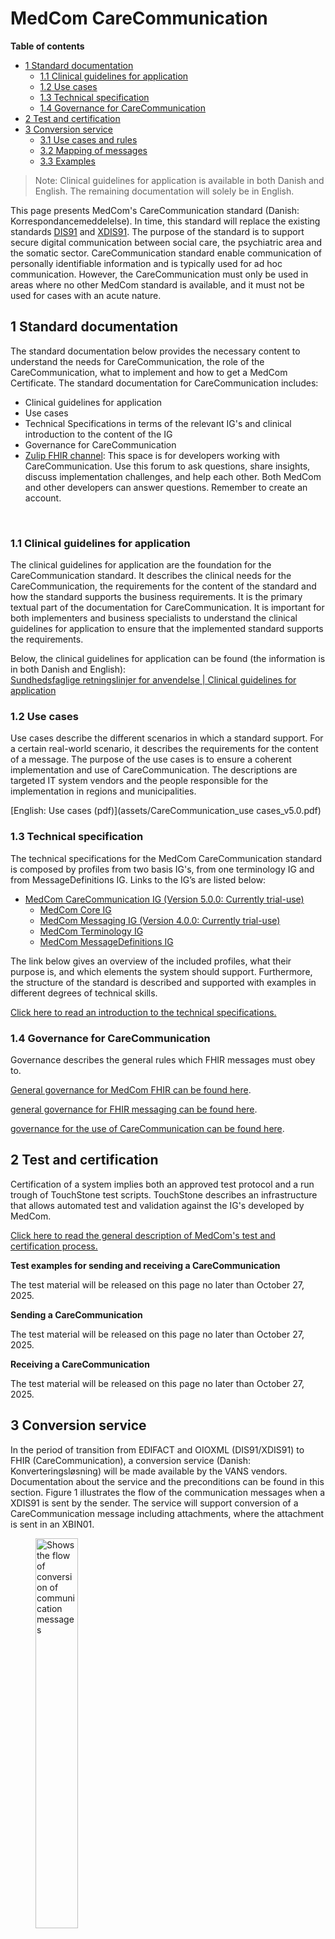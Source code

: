 # MedCom CareCommunication

**Table of contents**
* [1 Standard documentation](#1-standard-documentation)
  * [1.1 Clinical guidelines for application](#11-clinical-guidelines-for-application)
  * [1.2 Use cases](#12-use-cases)
  * [1.3 Technical specification](#13-technical-specification)
  * [1.4 Governance for CareCommunication](#14-governance-for-carecommunication)
* [2 Test and certification](#2-test-and-certification)
* [3 Conversion service](#3-conversion-service)
  * [3.1 Use cases and rules](#31-use-cases-and-rules)
  * [3.2 Mapping of messages](#32-mapping-of-messages)
  * [3.3 Examples](#33-examples)

> Note: Clinical guidelines for application is available in both Danish and English. The remaining documentation will solely be in English.

This page presents MedCom's CareCommunication standard (Danish: Korrespondancemeddelelse). In time, this standard will replace the existing standards <a href="https://svn.medcom.dk/svn/releases/Standarder/Den%20gode%20korrespondance/EDI/Dokumentation/" target="_blank">DIS91</a> and <a href="https://svn.medcom.dk/svn/releases/Standarder/Den%20gode%20korrespondance/XML/Dokumentation/" target="_blank">XDIS91</a>. The purpose of the standard is to support secure digital communication between social care, the psychiatric area and the somatic sector. CareCommunication standard enable communication of personally identifiable information and is typically used for ad hoc communication. However, the CareCommunication must only be used in areas where no other MedCom standard is available, and it must not be used for cases with an acute nature.

<!-- In a CareCommunication it is possible to attach a file, to include a category code which enables automatic sorting of the messages, and it is further possible to include a topic that supports the category.  -->

## 1 Standard documentation 
The standard documentation below provides the necessary content to understand the needs for CareCommunication, the role of the CareCommunication, what to implement and how to get a MedCom Certificate. The standard documentation for CareCommunication includes:
  * Clinical guidelines for application
  * Use cases
  * Technical Specifications in terms of the relevant IG's and clinical introduction to the content of the IG
  * Governance for CareCommunication
  * <a href="https://chat.fhir.org/#narrow/channel/495699-denmark.2Fmedcom.2Fprofile.2FCareCommunication/" target="_blank">Zulip FHIR channel</a>: This space is for developers working with CareCommunication. Use this forum to ask questions, share insights, discuss implementation challenges, and help each other. Both MedCom and other developers can answer questions. Remember to create an account.
<p>&nbsp;</p>


### 1.1 Clinical guidelines for application 
The clinical guidelines for application are the foundation for the CareCommunication standard. It describes the clinical needs for the CareCommunication, the requirements for the content of the standard and how the standard supports the business requirements. It is the primary textual part of the documentation for CareCommunication. It is important for both implementers and business specialists to understand the clinical guidelines for application to ensure that the implemented standard supports the requirements.

Below, the clinical guidelines for application can be found (the information is in both Danish and English):<br> 
[Sundhedsfaglige retningslinjer for anvendelse | Clinical guidelines for application](assets/documents/Clinical-guidelines-DA.md) <br> 


### 1.2 Use cases
Use cases describe the different scenarios in which a standard support. For a certain real-world scenario, it describes the requirements for the content of a message. The purpose of the use cases is to ensure a coherent implementation and use of CareCommunication. The descriptions are targeted IT system vendors and the people responsible for the implementation in regions and municipalities.

<!-- The use cases for CareCommunication are qualified in collaboration with EPR and vendors catering to the municipalities. -->

[English: Use cases (pdf)](assets/CareCommunication_use cases_v5.0.pdf) 



<!-- Below can the use cases in Danish and English be found:<br> 

[Danish: Use cases](assets/documents/UseCases-DA.md) <br> 
[English: Use cases](assets/documents/UseCases-ENG.md)  -->

### 1.3 Technical specification

The technical specifications for the MedCom CareCommunication standard is composed by profiles from two basis IG's, from one terminology IG and from MessageDefinitions IG. Links to the IG’s are listed below:
* <a href="https://medcomfhir.dk/ig/carecommunication/5.0.0-trial-use/" target="_blank">MedCom CareCommunication IG (Version 5.0.0: Currently trial-use)</a>
  *	<a href="https://medcomfhir.dk/ig/core/index.html" target="_blank">MedCom Core IG</a>
  *	<a href="https://medcomfhir.dk/ig/messaging/4.0.0-trial-use/" target="_blank">MedCom Messaging IG (Version 4.0.0: Currently trial-use)</a>
  *	<a href="https://medcomfhir.dk/ig/terminology/" target="_blank">MedCom Terminology IG</a>
  *	<a href="https://medcomfhir.dk/ig/messagedefinitions/" target="_blank">MedCom MessageDefinitions IG</a>

<!-- The profiles that are part of the technical specification for <a href="https://medcomfhir.dk/ig/carecommunication/" target="_blank">MedCom CareCommunication IG</a> are:  
*	<a href="https://medcomfhir.dk/ig/carecommunication/StructureDefinition-medcom-careCommunication-communication.html" target="_blank">MedComCareCommunication</a>
*	<a href="https://medcomfhir.dk/ig/carecommunication/StructureDefinition-medcom-careCommunication-message.html" target="_blank">MedComCareCommunicationMessage</a>
*	<a href="https://medcomfhir.dk/ig/carecommunication/StructureDefinition-medcom-careCommunication-messageHeader.html" target="_blank">MedComCareCommunicationMessageHeader </a>
<p>&nbsp;</p> -->

The link below gives an overview of the included profiles, what their purpose is, and which elements the system should support.
Furthermore, the structure of the standard is described and supported with examples in different degrees of technical skills.

[Click here to read an introduction to the technical specifications.](assets/documents/Intro-Technical-Spec-ENG.md)

### 1.4 Governance for CareCommunication
Governance describes the general rules which FHIR messages must obey to.

[General governance for MedCom FHIR can be found here](https://medcomdk.github.io/MedComLandingPage/).

[general governance for FHIR messaging can be found here](https://medcomdk.github.io/MedCom-FHIR-Communication).

[governance for the use of CareCommunication can be found here](https://medcomdk.github.io/MedCom-FHIR-Communication/assets/documents/governance-for-careCommunication.html).

## 2 Test and certification
Certification of a system implies both an approved test protocol and a run trough of TouchStone test scripts. TouchStone describes an infrastructure that allows automated test and validation against the IG's developed by MedCom. 

<a href="https://medcomdk.github.io/MedComLandingPage/#3-test-and-certification" target="_blank">Click here to read the general description of MedCom's test and certification process.</a> <br>

**Test examples for sending and receiving a CareCommunication**

The test material will be released on this page no later than October 27, 2025.

<!-- * [Test examples for CareCommunication](assets/4.1.0_TestExamples.zip) -->

**Sending a CareCommunication**

The test material will be released on this page no later than October 27, 2025.

<!--
* [Test protocol in English (docx)](assets/CareCommunication_Testprotocol_Send.docx)
* <a href="https://touchstone.aegis.net/touchstone/conformance/current?suite=FHIR4-0-1-CareCommunication-send-Client">TouchStone test suite for test of sending CareCommuncations</a>
* <a href="https://medcomfhir.dk/ig/carecommunicationtestscripts/testscripts.html">IG including test scripts and a description of the purpose. The test script IG includes obsolete test examples for an old test protocol. Do not use these.</a>
-->

**Receiving a CareCommunication**

The test material will be released on this page no later than October 27, 2025.

<!-- * [Test protocol in English (docx)](assets/CareCommunication_Testprotocol_Receive.docx) -->



## 3 Conversion service 
In the period of transition from EDIFACT and OIOXML (DIS91/XDIS91) to FHIR (CareCommunication), a conversion service (Danish: Konverteringsløsning) will be made available by the VANS vendors. Documentation about the service and the preconditions can be found in this section. Figure 1 illustrates the flow of the communication messages when a XDIS91 is sent by the sender. The service will support conversion of a CareCommunication message including attachments, where the attachment is sent in an XBIN01. 

<figure>
<img src="assets/images/Conversion.png" alt="Shows the flow of conversion of communication messages" style="width:40%" id="Fig2">
<figcaption text-align="center"><b>Figure 1 illustrates the flow of conversion of communication messages</b></figcaption>
</figure>

The service concerns only conversion between OIOXML and FHIR. For this reason, messages sent in EDIFACT must be converted to OIOXML before conversion to FHIR. Conversion will only be performed when the sender and receiver doesn’t support the same standard format.

The requirements for the service are made in collaboration the national working group, it-vendors and VANS vendors.

### 3.1 Use cases and rules
The following document outlines the preconditions for the conversion service, use cases describing the flow of events, and mapping rules.

[Use cases and rules in Danish (pdf)](assets/UseCases-ConversionService_August2025.pdf).

### 3.2 Mapping of messages
The follow documents describe mapping of the communication messages and receipts. For the communication messages mapping to/from XDIS91 and XBIN01 and to/from CareCommunication is described. For the receipts mapping to/from XCTL (01, 02, 03) to/from Acknowledgement is described. Both mandatory and optional elements in the standards are included and if relevant, a comment is added. 

[Mapping of communication messages (XDIS91/CareCommunication) (xlsx)](assets/Mapning-XDIS91-CareCommunication_v500.xlsx) <br>
[Mapping of acknowledgement messages (XCTL/Acknowledgement) (xlsx)](assets/Mapning-XCTL-Acknowledgement.xlsx)

### 3.3 Examples
The table below includes examples of the mapping illustrating four different flows for CareCommunication version 5.0. **NB:** The narrative texts are autogenerated in the FHIR examples and are therefore not representative. See [Governance for the implementation of narratives](https://medcomdk.github.io/MedComLandingPage/assets/documents/GeneralGovernanceFHIRStandards.html#5-implementation-requirements-for-narrative-texts).

<style type="text/css">
.tg  {border-collapse:collapse;border-spacing:0;}
.tg td{border-color:black;border-style:solid;border-width:1px;font-family:Arial, sans-serif;font-size:14px;
  overflow:hidden;padding:10px 5px;word-break:normal;}
.tg th{border-color:black;border-style:solid;border-width:1px;font-family:Arial, sans-serif;font-size:14px;
  font-weight:normal;overflow:hidden;padding:10px 5px;word-break:normal;}
.tg .tg-c3ow{border-color:inherit;text-align:center;vertical-align:top}
.tg .tg-fymr{border-color:inherit;font-weight:bold;text-align:left;vertical-align:top}
.tg .tg-7btt{border-color:inherit;font-weight:bold;text-align:center;vertical-align:top}
</style>
<table class="tg">
<thead>
  <tr>
    <th class="tg-fymr">Flow</th>
    <th class="tg-7btt">From sender to VANS</th>
    <th class="tg-fymr">From VANS to receiver</th>
  </tr>
</thead>
<tbody>
  <tr>
    <td class="tg-c3ow">1</td>
    <td class="tg-c3ow"><a href="https://medcomdk.github.io/dk-medcom-carecommunication/assets/examples/Flow1-XDIS91_Ex_to_FHIR.xml" target="_blank">XDIS91</a> <br> <a href="https://medcomdk.github.io/dk-medcom-carecommunication/assets/examples/Flow1-XBIN01_Ex_to_FHIR.xml" target="_blank">XBIN01</a></td>
    <td class="tg-c3ow"><a href="https://medcomdk.github.io/dk-medcom-carecommunication/assets/examples/Flow1-CareCommunication_Ex_from_OIOXML.xml" target="_blank">CareCommunication</a></td>
  </tr>
  <tr>
    <td class="tg-c3ow">2</td>
    <td class="tg-c3ow"><a href="https://medcomdk.github.io/dk-medcom-carecommunication/assets/examples/Flow2-XCTL03_Ex_from_FHIR_XDIS91.xml" target="_blank">XCTL03 for XDIS91</a> <br> <a href="https://medcomdk.github.io/dk-medcom-carecommunication/assets/examples/Flow2-XCTL03_Ex_from_FHIR_XBIN01.xml" target="_blank">XCTL03 for XBIN01</a></td>
    <td class="tg-c3ow"><a href="https://medcomdk.github.io/dk-medcom-carecommunication/assets/examples/Flow2-Acknowledgement_Ex_to_OIOXML.xml" target="_blank">Acknowledgement</a></td>
  </tr>
  <tr>
    <td class="tg-c3ow">3</td>
    <td class="tg-c3ow"><a href="https://medcomdk.github.io/dk-medcom-carecommunication/assets/examples/Flow3-CareCommunication_Ex_to_OIOXML.xml" target="_blank">CareCommunication</a></td>
    <td class="tg-c3ow"><a href="https://medcomdk.github.io/dk-medcom-carecommunication/assets/examples/Flow3-XDIS91_Ex_from_FHIR.xml" target="_blank">XDIS91</a><br><a href="https://medcomdk.github.io/dk-medcom-carecommunication/assets/examples/Flow3-XBIN01_Ex_from_FHIR.xml" target="_blank">XBIN01</a></td>
  </tr>
  <tr>
    <td class="tg-c3ow">4</td>
    <td class="tg-c3ow"><a href="https://medcomdk.github.io/dk-medcom-carecommunication/assets/examples/Flow4-Acknowledgement_Ex_from_OIOXML.xml" target="_blank">Acknowledgement</a></td>
    <td class="tg-c3ow"><a href="https://medcomdk.github.io/dk-medcom-carecommunication/assets/examples/Flow4-XCTL03_Ex_to_FHIR_XDIS91.xml" target="_blank">XCTL03 for XDIS91</a> <br> <a href="https://medcomdk.github.io/dk-medcom-carecommunication/assets/examples/Flow4-XCTL03_Ex_to_FHIR_XBIN01.xml" target="_blank">XCTL03 for XBIN01</a></td>
  </tr>
</tbody>
</table>

### 3.4 Test protocol
Test of the conversion service includes going through the testprotocol. In the test protocol the use cases and rules in the use case document are adressed, and it will be ensured that the mapping is performed correctly. 
  * [Test protocol in English (docx)](assets/ConversionService_Testprotocol_v500.docx)
    * [Test examples for the test protocol (zip)](assets/ConversionService_TestExamples_v500-minus-ConSer_XDIS91_05_XBIN01.zip).
    * **NB:** One test example named ConSer_XDIS91_05_XBIN01 was too big for this GitHub repository. Remember to [download this file as well from here](https://github.com/medcomdk/dk-medcom-carecommunication/releases/tag/v.5.0.0-githubpages). You will find it as a binary attachment to the release note.
    * **NB:** The narrative texts are autogenerated in the FHIR examples and are therefore not representative. See [Governance for the implementation of narratives](https://medcomdk.github.io/MedComLandingPage/assets/documents/GeneralGovernanceFHIRStandards.html#5-implementation-requirements-for-narrative-texts).